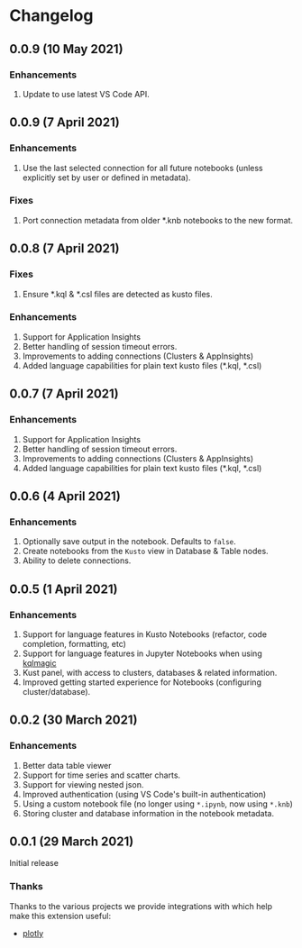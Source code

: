 # Changelog

## 0.0.9 (10 May 2021)

### Enhancements

1. Update to use latest VS Code API.

## 0.0.9 (7 April 2021)

### Enhancements

1. Use the last selected connection for all future notebooks (unless explicitly set by user or defined in metadata).

### Fixes
1. Port connection metadata from older *.knb notebooks to the new format.

## 0.0.8 (7 April 2021)

### Fixes
1. Ensure *.kql & *.csl files are detected as kusto files.

### Enhancements

1. Support for Application Insights
1. Better handling of session timeout errors.
1. Improvements to adding connections (Clusters & AppInsights)
1. Added language capabilities for plain text kusto files (*.kql, *.csl)

## 0.0.7 (7 April 2021)
### Enhancements

1. Support for Application Insights
1. Better handling of session timeout errors.
1. Improvements to adding connections (Clusters & AppInsights)
1. Added language capabilities for plain text kusto files (*.kql, *.csl)

## 0.0.6 (4 April 2021)
### Enhancements

1. Optionally save output in the notebook. Defaults to `false`.
1. Create notebooks from the `Kusto` view in Database & Table nodes.
1. Ability to delete connections.

## 0.0.5 (1 April 2021)
### Enhancements

1. Support for language features in Kusto Notebooks (refactor, code completion, formatting, etc)
1. Support for language features in Jupyter Notebooks when using [kqlmagic](https://pypi.org/project/Kqlmagic/)
1. Kust panel, with access to clusters, databases & related information.
1. Improved getting started experience for Notebooks (configuring cluster/database).

## 0.0.2 (30 March 2021)
### Enhancements

1. Better data table viewer
1. Support for time series and scatter charts.
1. Support for viewing nested json.
1. Improved authentication (using VS Code's built-in authentication)
1. Using a custom notebook file (no longer using `*.ipynb`, now using `*.knb`)
1. Storing cluster and database information in the notebook metadata.


## 0.0.1 (29 March 2021)
Initial release

### Thanks

Thanks to the various projects we provide integrations with which help
make this extension useful:

-   [plotly](https://github.com/plotly/plotly.js)
